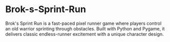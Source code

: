 # Brok-s-Sprint-Run
Brok's Sprint Run is a fast-paced pixel runner game where players control an old warrior sprinting through obstacles. Built with Python and Pygame, it delivers classic endless-runner excitement with a unique character design.
